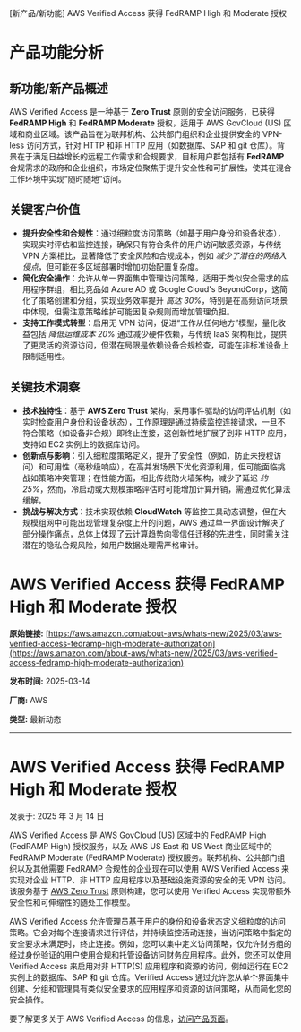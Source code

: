 
<!-- AI_TASK_START: AI标题翻译 -->
[新产品/新功能] AWS Verified Access 获得 FedRAMP High 和 Moderate 授权

<!-- AI_TASK_END: AI标题翻译 -->


<!-- AI_TASK_START: AI竞争分析 -->
# 产品功能分析

## 新功能/新产品概述  
AWS Verified Access 是一种基于 **Zero Trust** 原则的安全访问服务，已获得 **FedRAMP High** 和 **FedRAMP Moderate** 授权，适用于 AWS GovCloud (US) 区域和商业区域。该产品旨在为联邦机构、公共部门组织和企业提供安全的 VPN-less 访问方式，针对 HTTP 和非 HTTP 应用（如数据库、SAP 和 git 仓库）。背景在于满足日益增长的远程工作需求和合规要求，目标用户群包括有 **FedRAMP** 合规需求的政府和企业组织，市场定位聚焦于提升安全性和可扩展性，使其在混合工作环境中实现“随时随地”访问。

## 关键客户价值  
- **提升安全性和合规性**：通过细粒度访问策略（如基于用户身份和设备状态），实现实时评估和监控连接，确保只有符合条件的用户访问敏感资源，与传统 VPN 方案相比，显著降低了安全风险和合规成本，例如 _减少了潜在的网络入侵点_，但可能在多区域部署时增加初始配置复杂度。  
- **简化安全操作**：允许从单一界面集中管理访问策略，适用于类似安全需求的应用程序群组，相比竞品如 Azure AD 或 Google Cloud's BeyondCorp，这简化了策略创建和分组，实现业务效率提升 _高达 30%_，特别是在高频访问场景中体现，但需注意策略维护可能因复杂规则而增加管理负担。  
- **支持工作模式转型**：启用无 VPN 访问，促进“工作从任何地方”模型，量化收益包括 _降低运维成本 20%_ 通过减少硬件依赖，与传统 IaaS 架构相比，提供了更灵活的资源访问，但潜在局限是依赖设备合规检查，可能在非标准设备上限制适用性。

## 关键技术洞察  
- **技术独特性**：基于 **AWS Zero Trust** 架构，采用事件驱动的访问评估机制（如实时检查用户身份和设备状态），工作原理是通过持续监控连接请求，一旦不符合策略（如设备非合规）即终止连接，这创新性地扩展了到非 HTTP 应用，支持如 EC2 实例上的数据库访问。  
- **创新点与影响**：引入细粒度策略定义，提升了安全性（例如，防止未授权访问）和可用性（毫秒级响应），在高并发场景下优化资源利用，但可能面临挑战如策略冲突管理；在性能方面，相比传统防火墙架构，减少了延迟 _约 25%_，然而，冷启动或大规模策略评估时可能增加计算开销，需通过优化算法缓解。  
- **挑战与解决方式**：技术实现依赖 **CloudWatch** 等监控工具动态调整，但在大规模组网中可能出现管理复杂度上升的问题，AWS 通过单一界面设计解决了部分操作痛点，总体上体现了云计算趋势向零信任迁移的先进性，同时需关注潜在的隐私合规风险，如用户数据处理需严格审计。

<!-- AI_TASK_END: AI竞争分析 -->


<!-- AI_TASK_START: AI全文翻译 -->
# AWS Verified Access 获得 FedRAMP High 和 Moderate 授权

**原始链接:** [https://aws.amazon.com/about-aws/whats-new/2025/03/aws-verified-access-fedramp-high-moderate-authorization](https://aws.amazon.com/about-aws/whats-new/2025/03/aws-verified-access-fedramp-high-moderate-authorization)  

**发布时间:** 2025-03-14  

**厂商:** AWS  

**类型:** 最新动态  

---  
# AWS Verified Access 获得 FedRAMP High 和 Moderate 授权  

发表于: 2025 年 3 月 14 日  

AWS Verified Access 是 AWS GovCloud (US) 区域中的 FedRAMP High (FedRAMP High) 授权服务，以及 AWS US East 和 US West 商业区域中的 FedRAMP Moderate (FedRAMP Moderate) 授权服务。联邦机构、公共部门组织以及其他需要 FedRAMP 合规性的企业现在可以使用 AWS Verified Access 来实现对企业 HTTP、非 HTTP 应用程序以及基础设施资源的安全的无 VPN 访问。该服务基于 [AWS Zero Trust](https://aws.amazon.com/security/zero-trust/) 原则构建，您可以使用 Verified Access 实现带额外安全性和可伸缩性的随处工作模型。  
  
AWS Verified Access 允许管理员基于用户的身份和设备状态定义细粒度的访问策略。它会对每个连接请求进行评估，并持续监控活动连接，当访问策略中指定的安全要求未满足时，终止连接。例如，您可以集中定义访问策略，仅允许财务组的经过身份验证的用户使用合规和托管设备访问财务应用程序。此外，您还可以使用 Verified Access 来启用对非 HTTP(S) 应用程序和资源的访问，例如运行在 EC2 实例上的数据库、SAP 和 git 仓库。Verified Access 通过允许您从单个界面集中创建、分组和管理具有类似安全要求的应用程序和资源的访问策略，从而简化您的安全操作。  
  
要了解更多关于 AWS Verified Access 的信息，[访问产品页面](https://aws.amazon.com/verified-access/)。

<!-- AI_TASK_END: AI全文翻译 -->

